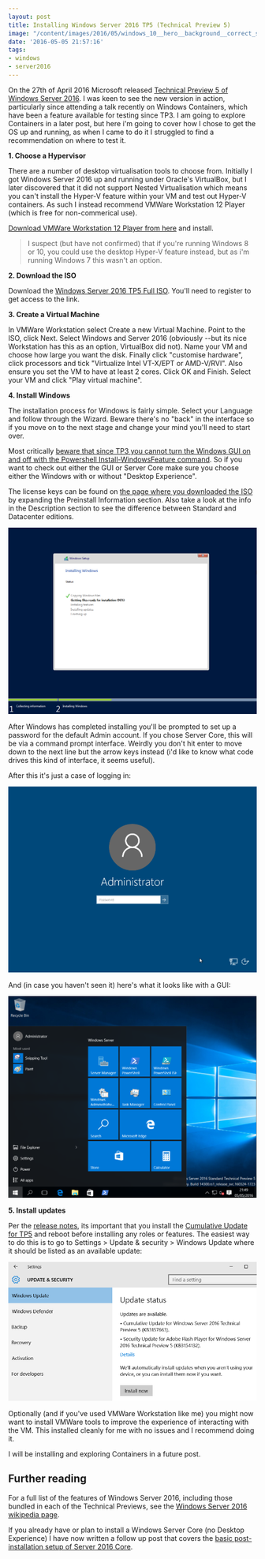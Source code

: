 ```yaml
---
layout: post
title: Installing Windows Server 2016 TP5 (Technical Preview 5)
image: "/content/images/2016/05/windows_10__hero__background__correct_scale__by_gamerverise-d903d5f.png"
date: '2016-05-05 21:57:16'
tags:
- windows
- server2016
---
```


On the 27th of April 2016 Microsoft released [Technical Preview 5 of Windows Server 2016](https://www.microsoft.com/en-gb/evalcenter/evaluate-windows-server-technical-preview). I was keen to see the new version in action, particularly since attending a talk recently on Windows Containers, which have been a feature available for testing since TP3. I am going to explore Containers in a later post, but here i'm going to cover how I chose to get the OS up and running, as when I came to do it I struggled to find a recommendation on where to test it.
 
**1. Choose a Hypervisor**

There are a number of desktop virtualisation tools to choose from. Initially I got Windows Server 2016 up and running under Oracle's VirtualBox, but I later discovered that it did not support Nested Virtualisation which means you can't install the Hyper-V feature within your VM and test out Hyper-V containers. As such I instead recommend VMWare Workstation 12 Player (which is free for non-commerical use).

[Download VMWare Workstation 12 Player from here](http://www.vmware.com/uk/products/player) and install.

> I suspect (but have not confirmed) that if you're running Windows 8 or 10, you could use the desktop Hyper-V feature instead, but as i'm running Windows 7 this wasn't an option.

**2. Download the ISO**

Download the [Windows Server 2016 TP5 Full ISO](https://www.microsoft.com/en-gb/evalcenter/evaluate-windows-server-technical-preview). You'll need to register to get access to the link. 

**3. Create a Virtual Machine**

In VMWare Workstation select Create a new Virtual Machine. Point to the ISO, click Next. Select Windows and Server 2016 (obviously --but its nice Workstation has this as an option, VirtualBox did not). Name your VM and choose how large you want the disk. Finally click "customise hardware", click processors and tick "Virtualize Intel VT-X/EPT or AMD-V/RVI". Also ensure you set the VM to have at least 2 cores. Click OK and Finish. Select your VM and click "Play virtual machine". 

**4. Install Windows**

The installation process for Windows is fairly simple. Select your Language and follow through the Wizard. Beware there's no "back" in the interface so if you move on to the next stage and change your mind you'll need to start over.

Most critically [beware that since TP3 you cannot turn the Windows GUI on and off with the Powershell Install-WindowsFeature command](https://blogs.technet.microsoft.com/windowsserver/2015/08/27/windows-server-2016-installation-option-changes/). So if you want to check out either the GUI or Server Core make sure you choose either the Windows with or without "Desktop Experience". 

The license keys can be found on [the page where you downloaded the ISO](https://www.microsoft.com/en-gb/evalcenter/evaluate-windows-server-technical-preview#preinstall_21937) by expanding the Preinstall Information section. Also take a look at the info in the Description section to see the difference between Standard and Datacenter editions.

![](/content/images/2016/05/Windows-server-2016-tp5-install.png)

After Windows has completed installing you'll be prompted to set up a password for the default Admin account. If you chose Server Core, this will be via a command prompt interface. Weirdly you don't hit enter to move down to the next line but the arrow keys instead (i'd like to know what code drives this kind of interface, it seems useful).

After this it's just a case of logging in:

![](/content/images/2016/05/Windows-server-2016-tp5-login.png)

And (in case you haven't seen it) here's what it looks like with a GUI:

![](/content/images/2016/05/server-2016-gui.png)

**5. Install updates**

Per the [release notes](https://technet.microsoft.com/library/dn765470.aspx), its important that you install the [Cumulative Update for TP5](https://support.microsoft.com/en-gb/kb/3157663) and reboot before installing any roles or features. The easiest way to do this is to go to Settings > Update & security > Windows Update where it should be listed as an available update:

![](/content/images/2016/05/2016-Updates.png)

Optionally (and if you've used VMWare Workstation like me) you might now want to install VMWare tools to improve the experience of interacting with the VM. This installed cleanly for me with no issues and I recommend doing it.

I will be installing and exploring Containers in a future post.

## Further reading

For a full list of the features of Windows Server 2016, including those bundled in each of the Technical Previews, see the [Windows Server 2016 wikipedia page](https://en.wikipedia.org/wiki/Windows_Server_2016#Preview_releases).

If you already have or plan to install a Windows Server Core (no Desktop Experience) I have now written a follow up post that covers the [basic post-installation setup of Server 2016 Core](http://wragg.io/installing-windows-server-2016-tp5-server-core/).